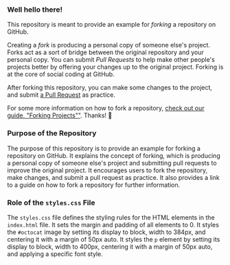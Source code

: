 ### Well hello there!

This repository is meant to provide an example for *forking* a repository on GitHub.

Creating a *fork* is producing a personal copy of someone else's project. Forks act as a sort of bridge between the original repository and your personal copy. You can submit *Pull Requests* to help make other people's projects better by offering your changes up to the original project. Forking is at the core of social coding at GitHub.

After forking this repository, you can make some changes to the project, and submit [a Pull Request](https://github.com/octocat/Spoon-Knife/pulls) as practice.

For some more information on how to fork a repository, [check out our guide, "Forking Projects""](http://guides.github.com/overviews/forking/). Thanks! :sparkling_heart:

### Purpose of the Repository

The purpose of this repository is to provide an example for forking a repository on GitHub. It explains the concept of forking, which is producing a personal copy of someone else's project and submitting pull requests to improve the original project. It encourages users to fork the repository, make changes, and submit a pull request as practice. It also provides a link to a guide on how to fork a repository for further information.

### Role of the `styles.css` File

The `styles.css` file defines the styling rules for the HTML elements in the `index.html` file. It sets the margin and padding of all elements to 0. It styles the `#octocat` image by setting its display to block, width to 384px, and centering it with a margin of 50px auto. It styles the `p` element by setting its display to block, width to 400px, centering it with a margin of 50px auto, and applying a specific font style.
